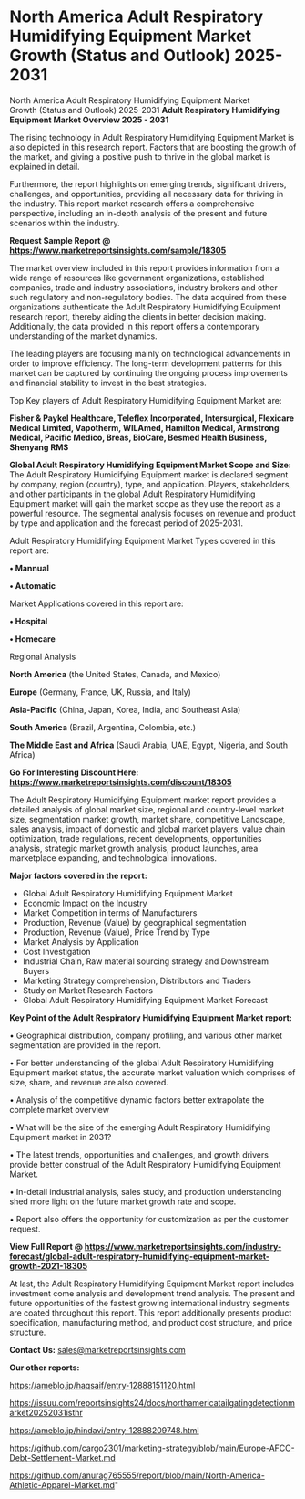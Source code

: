 # North America Adult Respiratory Humidifying Equipment Market Growth (Status and Outlook) 2025-2031
North America Adult Respiratory Humidifying Equipment Market Growth (Status and Outlook) 2025-2031
<Strong> Adult Respiratory Humidifying Equipment Market Overview 2025 - 2031</strong>

The rising technology in Adult Respiratory Humidifying Equipment Market is also depicted in this research report. Factors that are boosting the growth of the market, and giving a positive push to thrive in the global market is explained in detail.

Furthermore, the report highlights on emerging trends, significant drivers, challenges, and opportunities, providing all necessary data for thriving in the industry. This report market research offers a comprehensive perspective, including an in-depth analysis of the present and future scenarios within the industry.

<strong>Request Sample Report @ <a href=https://www.marketreportsinsights.com/sample/18305>https://www.marketreportsinsights.com/sample/18305</a></strong>

The market overview included in this report provides information from a wide range of resources like government organizations, established companies, trade and industry associations, industry brokers and other such regulatory and non-regulatory bodies. The data acquired from these organizations authenticate the Adult Respiratory Humidifying Equipment research report, thereby aiding the clients in better decision making. Additionally, the data provided in this report offers a contemporary understanding of the market dynamics.

The leading players are focusing mainly on technological advancements in order to improve efficiency. The long-term development patterns for this market can be captured by continuing the ongoing process improvements and financial stability to invest in the best strategies.

Top Key players of Adult Respiratory Humidifying Equipment Market are:

<strong>Fisher & Paykel Healthcare, Teleflex Incorporated, Intersurgical, Flexicare Medical Limited, Vapotherm, WILAmed, Hamilton Medical, Armstrong Medical, Pacific Medico, Breas, BioCare, Besmed Health Business, Shenyang RMS</strong>

<strong><b>Global Adult Respiratory Humidifying Equipment Market Scope and Size:</b></strong>
The Adult Respiratory Humidifying Equipment market is declared segment by company, region (country), type, and application. Players, stakeholders, and other participants in the global Adult Respiratory Humidifying Equipment market will gain the market scope as they use the report as a powerful resource. The segmental analysis focuses on revenue and product by type and application and the forecast period of 2025-2031.

Adult Respiratory Humidifying Equipment Market Types covered in this report are:

<strong>• Mannual

• Automatic</strong>

Market Applications covered in this report are:

<strong>• Hospital

• Homecare</strong> 

Regional Analysis

<strong>North America</strong> (the United States, Canada, and Mexico)

<strong>Europe</strong> (Germany, France, UK, Russia, and Italy)

<strong>Asia-Pacific</strong> (China, Japan, Korea, India, and Southeast Asia)

<strong>South America</strong> (Brazil, Argentina, Colombia, etc.)

<strong>The Middle East and Africa</strong> (Saudi Arabia, UAE, Egypt, Nigeria, and South Africa)

<strong>Go For Interesting Discount Here: <a href=https://www.marketreportsinsights.com/discount/18305>https://www.marketreportsinsights.com/discount/18305</a></strong>

The Adult Respiratory Humidifying Equipment market report provides a detailed analysis of global market size, regional and country-level market size, segmentation market growth, market share, competitive Landscape, sales analysis, impact of domestic and global market players, value chain optimization, trade regulations, recent developments, opportunities analysis, strategic market growth analysis, product launches, area marketplace expanding, and technological innovations.

<strong><b>Major factors covered in the report:</b></strong>
<ul>
  <li>Global Adult Respiratory Humidifying Equipment Market </li>
  <li>Economic Impact on the Industry</li>
  <li>Market Competition in terms of Manufacturers</li>
  <li>Production, Revenue (Value) by geographical segmentation</li>
  <li>Production, Revenue (Value), Price Trend by Type</li>
  <li>Market Analysis by Application</li>
  <li>Cost Investigation</li>
  <li>Industrial Chain, Raw material sourcing strategy and Downstream Buyers</li>
  <li>Marketing Strategy comprehension, Distributors and Traders</li>
  <li>Study on Market Research Factors</li>
  <li>Global Adult Respiratory Humidifying Equipment Market Forecast</li>
</ul>

<strong><b>Key Point of the Adult Respiratory Humidifying Equipment Market report:</b></strong>

• Geographical distribution, company profiling, and various other market segmentation are provided in the report.

• For better understanding of the global Adult Respiratory Humidifying Equipment market status, the accurate market valuation which comprises of size, share, and revenue are also covered.

• Analysis of the competitive dynamic factors better extrapolate the complete market overview

• What will be the size of the emerging Adult Respiratory Humidifying Equipment market in 2031?

• The latest trends, opportunities and challenges, and growth drivers provide better construal of the Adult Respiratory Humidifying Equipment Market.

• In-detail industrial analysis, sales study, and production understanding shed more light on the future market growth rate and scope.

• Report also offers the opportunity for customization as per the customer request.

<strong><b>View Full Report @ <a href=https://www.marketreportsinsights.com/industry-forecast/global-adult-respiratory-humidifying-equipment-market-growth-2021-18305>https://www.marketreportsinsights.com/industry-forecast/global-adult-respiratory-humidifying-equipment-market-growth-2021-18305</a></b></strong>


At last, the Adult Respiratory Humidifying Equipment Market report includes investment come analysis and development trend analysis. The present and future opportunities of the fastest growing international industry segments are coated throughout this report. This report additionally presents product specification, manufacturing method, and product cost structure, and price structure.

<strong>Contact Us:</strong>
sales@marketreportsinsights.com

<strong>Our other reports:</strong>

<a href=https://ameblo.jp/haqsaif/entry-12888151120.html>https://ameblo.jp/haqsaif/entry-12888151120.html</a>

<a href=https://issuu.com/reportsinsights24/docs/northamericatailgatingdetectionmarket20252031isthr>https://issuu.com/reportsinsights24/docs/northamericatailgatingdetectionmarket20252031isthr</a>

<a href=https://ameblo.jp/hindavi/entry-12888209748.html>https://ameblo.jp/hindavi/entry-12888209748.html</a>

<a href=https://github.com/cargo2301/marketing-strategy/blob/main/Europe-AFCC-Debt-Settlement-Market.md>https://github.com/cargo2301/marketing-strategy/blob/main/Europe-AFCC-Debt-Settlement-Market.md</a>

<a href=https://github.com/anurag765555/report/blob/main/North-America-Athletic-Apparel-Market.md>https://github.com/anurag765555/report/blob/main/North-America-Athletic-Apparel-Market.md</a>"
